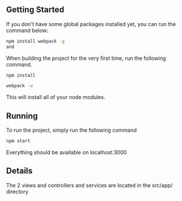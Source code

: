 ## Getting Started
If you don't have some global packages installed yet, you can run the command below:
```bash
npm install webpack -g
and
```


When building the project for the very first time, run the following command.
```bash
npm install
```

```bash
webpack -w
```
This will install all of your node modules.

## Running
To run the project, simply run the following command
```bash
npm start
```

Everything should be available on localhost:3000
## Details
The 2 views and controllers and services are located in the src/app/ directory
